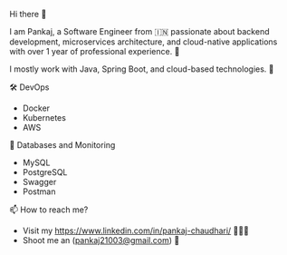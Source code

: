 Hi there 👋

I am Pankaj, a Software Engineer from 🇮🇳 passionate about backend development, microservices architecture, and cloud-native applications with over 1 year of professional experience. 🎯

I mostly work with Java, Spring Boot, and cloud-based technologies. 🚀

 🛠 DevOps
- Docker
- Kubernetes
- AWS

💾 Databases and Monitoring
- MySQL
- PostgreSQL
- Swagger
- Postman

📫 How to reach me?
- Visit my https://www.linkedin.com/in/pankaj-chaudhari/ 👨🏻‍💻
- Shoot me an (pankaj21003@gmail.com) 💌
